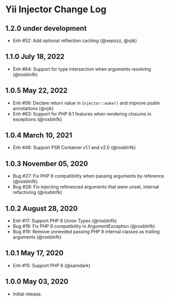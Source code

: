 # Yii Injector Change Log

## 1.2.0 under development

- Enh #52: Add optional reflection caching (@xepozz, @vjik)

## 1.1.0 July 18, 2022

- Enh #64: Support for type intersection when arguments resolving (@roxblnfk)

## 1.0.5 May 22, 2022

- Enh #56: Declare return value in `Injector::make()` and improve psalm annotations (@vjik)
- Enh #63: Support for PHP 8.1 features when rendering closures in exceptions (@roxblnfk)

## 1.0.4 March 10, 2021

- Enh #46: Support PSR Container v1.1 and v2.0 (@roxblnfk)

## 1.0.3 November 05, 2020

- Bug #27: Fix PHP 8 compatibility when passing arguments by reference (@roxblnfk)
- Bug #28: Fix injecting referenced arguments that were unset, internal refactoring (@roxblnfk)

## 1.0.2 August 28, 2020

- Enh #17: Support PHP 8 Union Types (@roxblnfk)
- Bug #19: Fix PHP 8 compatibility in ArgumentException (@roxblnfk)
- Bug #19: Remove unneeded passing PHP 8 internal classes as trailing arguments (@roxblnfk)

## 1.0.1 May 17, 2020

- Enh #15: Support PHP 8 (@samdark)

## 1.0.0 May 03, 2020

- Initial release.
